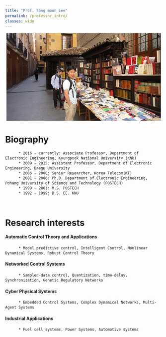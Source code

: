 ```yaml
---
title: "Prof. Sang moon Lee"
permalink: /professor_intro/
classes: wide
---
```


<p align="center"><img src="/assets/images/professor.jpg"></p>

#      Biography

          * 2016 ~ currently: Associate Professor, Department of Electronic Engineering, Kyungpook National University (KNU)
          * 2009 ~ 2015: Assistant Professor, Department of Electronic Engineering, Daegu University
          * 2006 ~ 2008: Senior Researcher, Korea Telecom(KT)
          * 2001 ~ 2006: Ph.D. Department of Electronic Engineering, Pohang University of Science and Technology (POSTECH)
          * 1999 ~ 2001: M.S. POSTECH
          * 1992 ~ 1999: B.S. EE. KNU
          
<br>
          
#      Research interests
#### Automatic Control Theory and Applications
          * Model predictive control, Intelligent Control, Nonlinear Dynamical Systems, Robust Control Theory
          
#### Networked Control Systems
          * Sampled-data control, Quantization, time-delay, Synchronization, Genetic Regulatory Networks
          
#### Cyber Physical Systems
          * Embedded Control Systems, Complex Dynamical Networks, Multi-Agent Systems 
          
#### Industrial Applications
          * Fuel cell systems, Power Systems, Automotive systems
